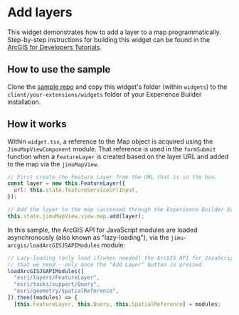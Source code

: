 # Add layers

This widget demonstrates how to add a layer to a map programmatically. Step-by-step instructions for building this widget can be found in the [ArcGIS for Developers Tutorials](https://developers.arcgis.com/labs/experiencebuilder/get-map-coordinates/).

## How to use the sample

Clone the [sample repo](https://github.com/esri/arcgis-experience-builder-sdk-resources) and copy this widget's folder (within `widgets`) to the `client/your-extensions/widgets` folder of your Experience Builder installation.

## How it works

Within `widget.tsx`, a reference to the Map object is acquired using the `JimuMapViewComponent` module. That reference is used in the `formSubmit` function when a `FeatureLayer` is created based on the layer URL and added to the map via the `jimuMapView`.

```js
// First create the Feature Layer from the URL that is in the box.
const layer = new this.FeatureLayer({
  url: this.state.featureServiceUrlInput,
});

// Add the layer to the map (accessed through the Experience Builder Data Source)
this.state.jimuMapView.view.map.add(layer);
```

In this sample, the ArcGIS API for JavaScript modules are loaded asynchronously (also known as "lazy-loading"), via the `jimu-arcgis/loadArcGISJSAPIModules` module:

```js
// Lazy-loading (only load if/when needed) the ArcGIS API for JavaScript modules
// that we need - only once the "Add Layer" button is pressed.
loadArcGISJSAPIModules([
  "esri/layers/FeatureLayer",
  "esri/tasks/support/Query",
  "esri/geometry/SpatialReference",
]).then((modules) => {
  [this.FeatureLayer, this.Query, this.SpatialReference] = modules;
```
